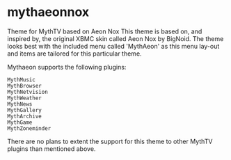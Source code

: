 # mythaeonnox
Theme for MythTV based on Aeon Nox
This theme is based on, and inspired by, the original XBMC skin called Aeon Nox by BigNoid. 
The theme looks best with the included menu called 'MythAeon' as this menu lay-out and items are tailored for this particular theme.

Mythaeon supports the following plugins:

    MythMusic
    MythBrowser
    MythNetvision
    MythWeather
    MythNews
    MythGallery
    MythArchive
    MythGame
    MythZoneminder

There are no plans to extent the support for this theme to other MythTV plugins than mentioned above. 
